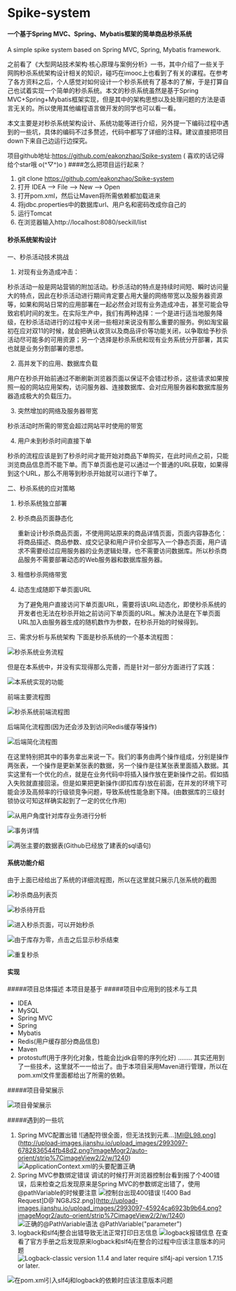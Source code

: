 # Spike-system
#### 一个基于Spring MVC、Spring、Mybatis框架的简单商品秒杀系统

A simple spike system  based on Spring MVC, Spring, Mybatis framework.

之前看了《大型网站技术架构·核心原理与案例分析》一书，其中介绍了一些关于网购秒杀系统架构设计相关的知识，碰巧在imooc上也看到了有关的课程。在参考了各方资料之后，个人感觉对如何设计一个秒杀系统有了基本的了解，于是打算自己也试着实现一个简单的秒杀系统。本文的秒杀系统虽然是基于Spring MVC+Spring+Mybatis框架实现，但是其中的架构思想以及处理问题的方法是语言无关的。所以使用其他编程语言做开发的同学也可以看一看。

本文主要是对秒杀系统架构设计、系统功能等进行介绍，另外提一下编码过程中遇到的一些坑，具体的编码不过多赘述，代码中都写了详细的注释。建议直接把项目down下来自己边运行边探究。

项目github地址:https://github.com/eakonzhao/Spike-system ( 喜欢的话记得给个star哦 o(^▽^)o )
####怎么把项目运行起来？
1. git clone https://github.com/eakonzhao/Spike-system
2. 打开 IDEA --> File --> New --> Open
3. 打开pom.xml，然后让Maven将所需依赖都加载进来
4. 将jdbc.properties中的数据库url、用户名和密码改成你自己的
5. 运行Tomcat
6. 在浏览器输入http://localhost:8080/seckill/list



#### 秒杀系统架构设计

一、秒杀活动技术挑战

1. 对现有业务造成冲击：

秒杀活动一般是网站营销的附加活动。秒杀活动的特点是持续时间短、瞬时访问量大的特点，因此在秒杀活动进行期间肯定要占用大量的网络带宽以及服务器资源等，如果和网站日常的应用部署在一起必然会对现有业务造成冲击，甚至可能会导致宕机时间的发生。在实际生产中，我们有两种选择：一个是进行适当地服务降级，在秒杀活动进行的过程中关闭一些相对来说没有那么重要的服务。例如淘宝最初在应对双11的时候，就会把确认收货以及商品评价等功能关闭，以争取给予秒杀活动尽可能多的可用资源；另一个选择是秒杀系统和现有业务系统分开部署，其实也就是业务分割部署的思想。

2. 高并发下的应用、数据库负载

用户在秒杀开始前通过不断刷新浏览器页面以保证不会错过秒杀，这些请求如果按照一般的网站应用架构，访问服务器、连接数据库、会对应用服务器和数据库服务器造成极大的负载压力。

3. 突然增加的网络及服务器带宽

秒杀活动时所需的带宽会超过网站平时使用的带宽

4. 用户未到秒杀时间直接下单

秒杀的流程应该是到了秒杀时间才能开始对商品下单购买，在此时间点之前，只能浏览商品信息而不能下单。而下单页面也是可以通过一个普通的URL获取，如果得到这个URL，那么不用等到秒杀开始就可以进行下单了。

二、秒杀系统的应对策略

1. 秒杀系统独立部署

2. 秒杀商品页面静态化

   重新设计秒杀商品页面，不使用网站原来的商品详情页面，页面内容静态化：将商品描述、商品参数、成交记录和用户评价全部写入一个静态页面，用户请求不需要经过应用服务器的业务逻辑处理，也不需要访问数据库。所以秒杀商品服务不需要部署动态的Web服务器和数据库服务器。

3. 租借秒杀网络带宽

4. 动态生成随即下单页面URL

   为了避免用户直接访问下单页面URL，需要将该URL动态化，即使秒杀系统的开发者也无法在秒杀开始之前访问下单页面的URL。解决办法是在下单页面URL加入由服务器生成的随机数作为参数，在秒杀开始的时候得到。

三、需求分析与系统架构
下面是秒杀系统的一个基本流程图：

![秒杀系统业务流程](http://upload-images.jianshu.io/upload_images/2993097-efc43e31da6abdb1.png?imageMogr2/auto-orient/strip%7CimageView2/2/w/1240)

但是在本系统中，并没有实现得那么完善，而是针对一部分方面进行了实践：

![本系统实现的功能](http://upload-images.jianshu.io/upload_images/2993097-5c16e4c260a7612a.png?imageMogr2/auto-orient/strip%7CimageView2/2/w/1240)

前端主要流程图

![秒杀系统前端流程图](http://upload-images.jianshu.io/upload_images/2993097-f7964d61c0b93ca5.png?imageMogr2/auto-orient/strip%7CimageView2/2/w/1240)

后端简化流程图(因为还会涉及到访问Redis缓存等操作)

![后端简化流程图](http://upload-images.jianshu.io/upload_images/2993097-521f9f9a1d604bf8.png?imageMogr2/auto-orient/strip%7CimageView2/2/w/1240)

在这里特别把其中的事务拿出来说一下。我们的事务由两个操作组成，分别是操作两张表，一个操作是更新某张表的数据，另一个操作是往某张表里面插入数据。其实这里有一个优化的点，就是在业务代码中将插入操作放在更新操作之前。假如插入失败就直接回滚。但是如果把更新操作(即扣库存)放在前面，在并发的环境下可能会涉及高频率的行级锁竞争问题，导致系统性能急剧下降。(由数据库的三级封锁协议可知这样确实起到了一定的优化作用)

![从用户角度针对库存业务进行分析](http://upload-images.jianshu.io/upload_images/2993097-d963cf42ba4d1ba6.png?imageMogr2/auto-orient/strip%7CimageView2/2/w/1240)

![事务详情](http://upload-images.jianshu.io/upload_images/2993097-b38ef0dbc4620722.png?imageMogr2/auto-orient/strip%7CimageView2/2/w/1240)


![两张主要的数据表(Github已经放了建表的sql语句)](http://upload-images.jianshu.io/upload_images/2993097-9bd8c4a0e7335506.png?imageMogr2/auto-orient/strip%7CimageView2/2/w/1240)

#### 系统功能介绍
由于上面已经给出了系统的详细流程图，所以在这里就只展示几张系统的截图

![秒杀商品列表页](http://upload-images.jianshu.io/upload_images/2993097-19331f1ea3d54d79.png?imageMogr2/auto-orient/strip%7CimageView2/2/w/1240)

![秒杀待开启](http://upload-images.jianshu.io/upload_images/2993097-cc656733a286136d.png?imageMogr2/auto-orient/strip%7CimageView2/2/w/1240)


![进入秒杀页面，可以开始秒杀](http://upload-images.jianshu.io/upload_images/2993097-69a706ca4361fc73.png?imageMogr2/auto-orient/strip%7CimageView2/2/w/1240)

![由于库存为零，点击之后显示秒杀结束](http://upload-images.jianshu.io/upload_images/2993097-5690ba430c9bc232.png?imageMogr2/auto-orient/strip%7CimageView2/2/w/1240)

![重复秒杀](http://upload-images.jianshu.io/upload_images/2993097-85773e865d3c4bfb.png?imageMogr2/auto-orient/strip%7CimageView2/2/w/1240)

#### 实现
#####项目总体描述
本项目是基于
#####项目中应用到的技术与工具
- IDEA
- MySQL
- Spring MVC
- Spring
- Mybatis
- Redis(用户缓存部分商品信息)
- Maven
- protostuff(用于序列化对象，性能会比jdk自带的序列化好)
  ........
  其实还用到了一些技术，这里就不一一给出了。由于本项目采用Maven进行管理，所以在pom.xml文件里面都给出了所需的依赖。

#####项目骨架展示

![项目骨架展示](http://upload-images.jianshu.io/upload_images/2993097-dea1c644ae066e3b.png?imageMogr2/auto-orient/strip%7CimageView2/2/w/1240)

#####遇到的一些坑
1. Spring MVC配置出错
   ![通配符很全面，但无法找到元素...]MI@L98.png](http://upload-images.jianshu.io/upload_images/2993097-6782836544fb48d2.png?imageMogr2/auto-orient/strip%7CimageView2/2/w/1240)
   ![ApplicationContext.xml的头要配置正确](http://upload-images.jianshu.io/upload_images/2993097-d29792ecf56f99d4.png?imageMogr2/auto-orient/strip%7CimageView2/2/w/1240)
2. Spring MVC参数绑定错误
   调试的时候打开浏览器控制台看到报了个400错误，后来检查之后发现原来是Spring MVC的参数绑定出错了，使用@pathVariable的时候要注意
   ![控制台出现400错误](http://upload-images.jianshu.io/upload_images/2993097-277e293a1f9e611e.png?imageMogr2/auto-orient/strip%7CimageView2/2/w/1240)
   ![400 Bad Request]D@`NG8JS2.png](http://upload-images.jianshu.io/upload_images/2993097-45924ca6923b9b64.png?imageMogr2/auto-orient/strip%7CimageView2/2/w/1240)
   ![正确的@PathVariable语法 @PathVariable("parameter")](http://upload-images.jianshu.io/upload_images/2993097-fa425ff151157851.png?imageMogr2/auto-orient/strip%7CimageView2/2/w/1240)
3. logback和slf4j整合出错导致无法正常打印日志信息
   ![logback报错信息](http://upload-images.jianshu.io/upload_images/2993097-9a9bff791e3127fc.png?imageMogr2/auto-orient/strip%7CimageView2/2/w/1240)
   在查看了官方手册之后发现原来logback和slf4j在整合的过程中应该注意版本的问题
   ![Logback-classic version 1.1.4 and later require slf4j-api version 1.7.15 or later.](http://upload-images.jianshu.io/upload_images/2993097-ff0ce1659bf47723.png?imageMogr2/auto-orient/strip%7CimageView2/2/w/1240)


![在pom.xml引入slf4j和logback的依赖时应该注意版本问题](http://upload-images.jianshu.io/upload_images/2993097-a708eb0b6576e304.png?imageMogr2/auto-orient/strip%7CimageView2/2/w/1240)